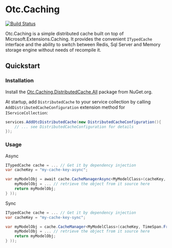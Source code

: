 # Otc.Caching
[![Build Status](https://travis-ci.org/OleConsignado/otc-caching.svg?branch=master)](https://travis-ci.org/OleConsignado/otc-caching)

Otc.Caching is a simple distributed cache built on top of Microsoft.Extensions.Caching. It provides the convenient `ITypedCache` interface and the ability to switch between Redis, Sql Server and Memory storage engine without needs of recompile it.

## Quickstart

### Installation

Install the [Otc.Caching.DistributedCache.All](https://www.nuget.org/packages/Otc.Caching.DistributedCache.All) package from NuGet.org.

At startup, add `DistributedCache` to your service collection by calling `AddDistributedCacheConfiguration` extension method for `IServiceCollection`:

```cs
services.AddOtcDistributedCache(new DistributedCacheConfiguration(){
    // ... see DistributedCacheConfiguration for details
});

```

### Usage


Async

```cs
ITypedCache cache = ... // Get it by dependency injection
var cacheKey = "my-cache-key-async";

var myModelObj = await cache.CacheManagerAsync<MyModelClass>(cacheKey, TimeSpan.FromSeconds(30), async () => { 
    myModelObj = ... // retrieve the object from it source here
    return myModelObj;
} ));
```

Sync

```cs
ITypedCache cache = ... // Get it by dependency injection
var cacheKey = "my-cache-key-sync";

var myModelObj = cache.CacheManager<MyModelClass>(cacheKey, TimeSpan.FromSeconds(30), () => { 
    myModelObj = ... // retrieve the object from it source here
    return myModelObj;
} ));
```

